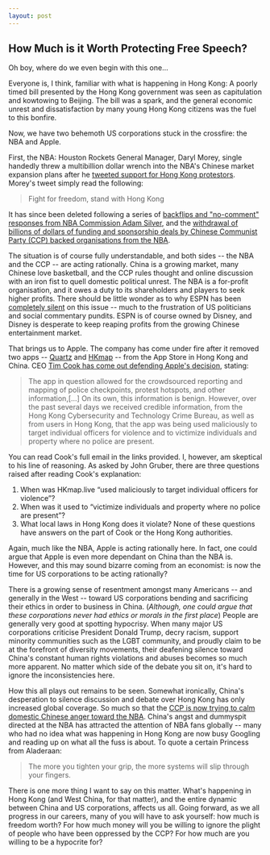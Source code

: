 ```yaml
---
layout: post
---
```


## How Much is it Worth Protecting Free Speech?

Oh boy, where do we even begin with this one...

Everyone is, I think, familiar with what is happening in Hong Kong: A poorly timed bill presented by the Hong Kong government was seen as capitulation and kowtowing to Beijing. The bill was a spark, and the general economic unrest and dissatisfaction by many young Hong Kong citizens was the fuel to this bonfire.

Now, we have two behemoth US corporations stuck in the crossfire: the NBA and Apple.

First, the NBA: Houston Rockets General Manager, Daryl Morey, single handedly threw a multibillion dollar wrench into the NBA's Chinese market expansion plans after he [tweeted support for Hong Kong protestors](https://www.bbc.co.uk/news/world-asia-china-49995985). Morey's tweet simply read the following:

>Fight for freedom, stand with Hong Kong

It has since been deleted following a series of [backflips and "no-comment" responses from NBA Commission Adam Silver](https://www.sportingnews.com/us/nba/news/daryl-morey-hong-kong-tweet-china-nba-response-politicians/1dergufmvknmu1vdkm5t2x3pxn), and the [withdrawal of billions of dollars of funding and sponsorship deals by Chinese Communist Party (CCP) backed organisations from the NBA](https://edition.cnn.com/2019/10/08/business/daryl-morey-tweet-nba-china/index.html).

The situation is of course fully understandable, and both sides -- the NBA and the CCP -- are acting rationally. China is a growing market, many Chinese love basketball, and the CCP rules thought and online discussion with an iron fist to quell domestic political unrest. The NBA is a for-profit organisation, and it owes a duty to its shareholders and players to seek higher profits. There should be little wonder as to why ESPN has been [completely silent](https://edition.cnn.com/2019/10/09/media/espn-daryl-morey-tweet-china/index.html) on this issue -- much to the frustration of US politicians and social commentary pundits. ESPN is of course owned by Disney, and Disney is desperate to keep reaping profits from the growing Chinese entertainment market.

That brings us to Apple. The company has come under fire after it removed two apps -- [Quartz](https://www.theverge.com/2019/10/9/20907228/apple-quartz-app-store-china-removal-hong-kong-protests-censorship) and [HKmap](https://www.nytimes.com/2019/10/09/technology/apple-hong-kong-app.html) -- from the App Store in Hong Kong and China. CEO [Tim Cook has come out defending Apple's decision](https://www.theverge.com/2019/10/10/20908498/apple-ceo-tim-cook-hong-kong-protest-app-removed-store-email-employees-hkmaplive), stating:

>The app in question allowed for the crowdsourced reporting and mapping of police checkpoints, protest hotspots, and other information,[...] On its own, this information is benign. However, over the past several days we received credible information, from the Hong Kong Cybersecurity and Technology Crime Bureau, as well as from users in Hong Kong, that the app was being used maliciously to target individual officers for violence and to victimize individuals and property where no police are present.

You can read Cook's full email in the links provided. I, however, am skeptical to his line of reasoning. As asked by John Gruber, there are three questions raised after reading Cook's explanation:  
1) When was HKmap.live “used maliciously to target individual officers for violence”?  
2) When was it used to “victimize individuals and property where no police are present”?  
3) What local laws in Hong Kong does it violate?
None of these questions have answers on the part of Cook or the Hong Kong authorities.

Again, much like the NBA, Apple is acting rationally here. In fact, one could argue that Apple is even more dependant on China than the NBA is. However, and this may sound bizarre coming from an economist: is now the time for US corporations to be acting rationally?

There is a growing sense of resentment amongst many Americans -- and generally in the West -- toward US corporations bending and sacrificing their ethics in order to business in China. (*Although, one could argue that these corporations never had ethics or morals in the first place*) People are generally very good at spotting hypocrisy. When many major US corporations criticise President Donald Trump, decry racism, support minority communities such as the LGBT community, and proudly claim to be at the forefront of diversity movements, their deafening silence toward China's constant human rights violations and abuses becomes so much more apparent. No matter which side of the debate you sit on, it's hard to ignore the inconsistencies here.

How this all plays out remains to be seen. Somewhat ironically, China's desperation to silence discussion and debate over Hong Kong has only increased global coverage. So much so that the [CCP is now trying to calm domestic Chinese anger toward the NBA](https://www.nytimes.com/2019/10/10/business/china-blows-whistle-on-nationalist-protests-against-the-nba.html?smid=nytcore-ios-share). China's angst and dummyspit directed at the NBA has attracted the attention of NBA fans globally -- many who had no idea what was happening in Hong Kong are now busy Googling and reading up on what all the fuss is about. To quote a certain Princess from Aladeraan:

>The more you tighten your grip, the more systems will slip through your fingers.

There is one more thing I want to say on this matter. What's happening in Hong Kong (and West China, for that matter), and the entire dynamic between China and US corporations, affects us all. Going forward, as we all progress in our careers, many of you will have to ask yourself: how much is freedom worth? For how much money will you be willing to ignore the plight of people who have been oppressed by the CCP? For how much are you willing to be a hypocrite for?
